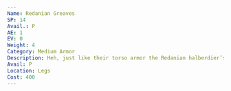 ```yaml
---
Name: Redanian Greaves
SP: 14
Avail.: P
AE: 1
EV: 0
Weight: 4
Category: Medium Armor
Description: Heh, just like their torso armor the Redanian halberdier’s leg armor ain’t anything too special. Simple leather pants and greaves and a codpiece. Maneuverablilty over strength.
Avail: P
Location: Legs
Cost: 400
---
```

